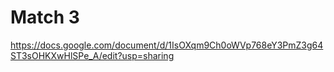 # Match 3
https://docs.google.com/document/d/1IsOXqm9Ch0oWVp768eY3PmZ3g64ST3sOHKXwHlSPe_A/edit?usp=sharing
